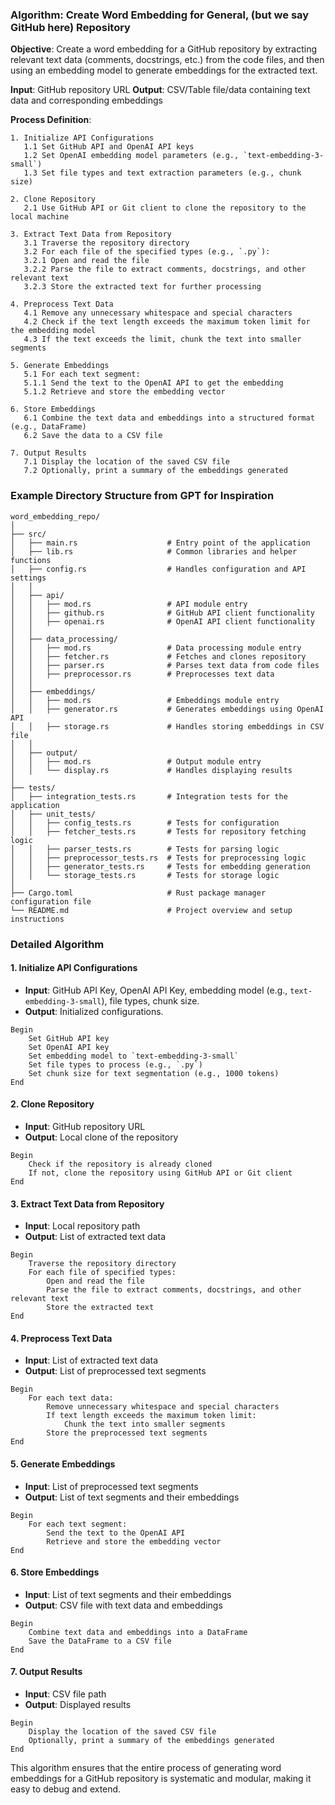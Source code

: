 ### Algorithm: Create Word Embedding for General, (but we say GitHub here) Repository

**Objective**: Create a word embedding for a GitHub repository by extracting relevant text data (comments, docstrings,
etc.) from the code files, and then using an embedding model to generate embeddings for the extracted text.

**Input**: GitHub repository URL
**Output**: CSV/Table file/data containing text data and corresponding embeddings

**Process Definition**:

```
1. Initialize API Configurations
   1.1 Set GitHub API and OpenAI API keys
   1.2 Set OpenAI embedding model parameters (e.g., `text-embedding-3-small`)
   1.3 Set file types and text extraction parameters (e.g., chunk size)

2. Clone Repository
   2.1 Use GitHub API or Git client to clone the repository to the local machine

3. Extract Text Data from Repository
   3.1 Traverse the repository directory
   3.2 For each file of the specified types (e.g., `.py`):
   3.2.1 Open and read the file
   3.2.2 Parse the file to extract comments, docstrings, and other relevant text
   3.2.3 Store the extracted text for further processing

4. Preprocess Text Data
   4.1 Remove any unnecessary whitespace and special characters
   4.2 Check if the text length exceeds the maximum token limit for the embedding model
   4.3 If the text exceeds the limit, chunk the text into smaller segments

5. Generate Embeddings
   5.1 For each text segment:
   5.1.1 Send the text to the OpenAI API to get the embedding
   5.1.2 Retrieve and store the embedding vector

6. Store Embeddings
   6.1 Combine the text data and embeddings into a structured format (e.g., DataFrame)
   6.2 Save the data to a CSV file

7. Output Results
   7.1 Display the location of the saved CSV file
   7.2 Optionally, print a summary of the embeddings generated
```

### Example Directory Structure from GPT for Inspiration

```plaintext
word_embedding_repo/
│
├── src/
│   ├── main.rs                    # Entry point of the application
│   ├── lib.rs                     # Common libraries and helper functions
│   ├── config.rs                  # Handles configuration and API settings
│   │
│   ├── api/
│   │   ├── mod.rs                 # API module entry
│   │   ├── github.rs              # GitHub API client functionality
│   │   ├── openai.rs              # OpenAI API client functionality
│   │
│   ├── data_processing/
│   │   ├── mod.rs                 # Data processing module entry
│   │   ├── fetcher.rs             # Fetches and clones repository
│   │   ├── parser.rs              # Parses text data from code files
│   │   ├── preprocessor.rs        # Preprocesses text data
│   │
│   ├── embeddings/
│   │   ├── mod.rs                 # Embeddings module entry
│   │   ├── generator.rs           # Generates embeddings using OpenAI API
│   │   ├── storage.rs             # Handles storing embeddings in CSV file
│   │
│   ├── output/
│   │   ├── mod.rs                 # Output module entry
│   │   └── display.rs             # Handles displaying results
│
├── tests/
│   ├── integration_tests.rs       # Integration tests for the application
│   ├── unit_tests/
│   │   ├── config_tests.rs        # Tests for configuration
│   │   ├── fetcher_tests.rs       # Tests for repository fetching logic
│   │   ├── parser_tests.rs        # Tests for parsing logic
│   │   ├── preprocessor_tests.rs  # Tests for preprocessing logic
│   │   ├── generator_tests.rs     # Tests for embedding generation
│   │   └── storage_tests.rs       # Tests for storage logic
│
├── Cargo.toml                     # Rust package manager configuration file
└── README.md                      # Project overview and setup instructions
```

### Detailed Algorithm

#### 1. Initialize API Configurations

- **Input**: GitHub API Key, OpenAI API Key, embedding model (e.g., `text-embedding-3-small`), file types, chunk size.
- **Output**: Initialized configurations.

```plaintext
Begin
    Set GitHub API key
    Set OpenAI API key
    Set embedding model to `text-embedding-3-small`
    Set file types to process (e.g., `.py`)
    Set chunk size for text segmentation (e.g., 1000 tokens)
End
```

#### 2. Clone Repository

- **Input**: GitHub repository URL
- **Output**: Local clone of the repository

```plaintext
Begin
    Check if the repository is already cloned
    If not, clone the repository using GitHub API or Git client
End
```

#### 3. Extract Text Data from Repository

- **Input**: Local repository path
- **Output**: List of extracted text data

```plaintext
Begin
    Traverse the repository directory
    For each file of specified types:
        Open and read the file
        Parse the file to extract comments, docstrings, and other relevant text
        Store the extracted text
End
```

#### 4. Preprocess Text Data

- **Input**: List of extracted text data
- **Output**: List of preprocessed text segments

```plaintext
Begin
    For each text data:
        Remove unnecessary whitespace and special characters
        If text length exceeds the maximum token limit:
            Chunk the text into smaller segments
        Store the preprocessed text segments
End
```

#### 5. Generate Embeddings

- **Input**: List of preprocessed text segments
- **Output**: List of text segments and their embeddings

```plaintext
Begin
    For each text segment:
        Send the text to the OpenAI API
        Retrieve and store the embedding vector
End
```

#### 6. Store Embeddings

- **Input**: List of text segments and their embeddings
- **Output**: CSV file with text data and embeddings

```plaintext
Begin
    Combine text data and embeddings into a DataFrame
    Save the DataFrame to a CSV file
End
```

#### 7. Output Results

- **Input**: CSV file path
- **Output**: Displayed results

```plaintext
Begin
    Display the location of the saved CSV file
    Optionally, print a summary of the embeddings generated
End
```

This algorithm ensures that the entire process of generating word embeddings for a GitHub repository is systematic and
modular, making it easy to debug and extend.